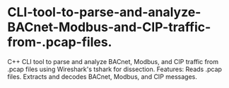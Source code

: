 # CLI-tool-to-parse-and-analyze-BACnet-Modbus-and-CIP-traffic-from-.pcap-files.
C++ CLI tool to parse and analyze BACnet, Modbus, and CIP traffic from .pcap files using Wireshark's tshark for dissection.  Features: Reads .pcap files. Extracts and decodes BACnet, Modbus, and CIP messages.
